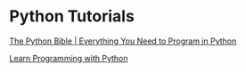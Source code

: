 # Python Tutorials

[The Python Bible | Everything You Need to Program in Python](https://hackr.io/tutorials/learn-python)

[Learn Programming with Python](https://www.udemy.com/draft/94632/learn/v4/t/lecture/2301742)